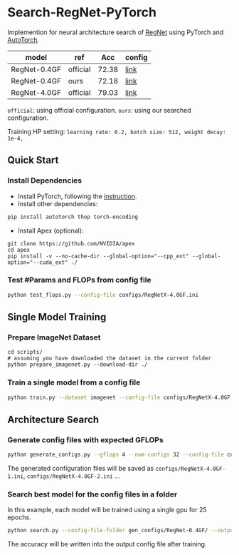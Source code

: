 # Search-RegNet-PyTorch

Implemention for neural architecture search of [RegNet](https://arxiv.org/abs/2003.13678) using PyTorch and [AutoTorch](http://autotorch.org/).

| model| ref | Acc | config |
|------|------|------|---|
| RegNet-0.4GF| official | 72.38 | [link](./configs/RegNetX-0.4GF.ini) |
| RegNet-0.4GF| ours | 72.18 | [link](./gen_configs/ResNet-0.4GF/ResNet-0.4GF-1.ini) |
| RegNet-4.0GF| official | 79.03 | [link](./configs/RegNetX-4.0GF.ini) |

`official`: using official configuration. `ours`: using our searched configuration.

Training HP setting:
``
learning rate: 0.2,
batch size: 512,
weight decay: 1e-4,
``


## Quick Start

### Install Dependencies

- Install PyTorch, following the [instruction](https://pytorch.org/get-started/locally/).
- Install other dependencies:

```bash
pip install autotorch thop torch-encoding
```

- Install Apex (optional):

```
git clone https://github.com/NVIDIA/apex
cd apex
pip install -v --no-cache-dir --global-option="--cpp_ext" --global-option="--cuda_ext" ./
```

### Test #Params and FLOPs from config file
```bash
python test_flops.py --config-file configs/RegNetX-4.0GF.ini
```

## Single Model Training

### Prepare ImageNet Dataset
```
cd scripts/
# assuming you have downloaded the dataset in the current folder
python prepare_imagenet.py --download-dir ./
```

### Train a single model from a config file
```bash
python train.py --dataset imagenet --config-file configs/RegNetX-4.0GF.ini --lr-scheduler cos --epochs 120 --checkname default --lr 0.025 --batch-size 64 --amp
```

## Architecture Search

### Generate config files with expected GFLOPs
```bash
python generate_configs.py --gflops 4 --num-configs 32 --config-file configs/RegNetX-4.0GF
```

The generated configuration files will be saved as `configs/RegNetX-4.0GF-1.ini`,
`configs/RegNetX-4.0GF-2.ini` ...

### Search best model for the config files in a folder
In this example, each model will be trained using a single gpu for 25 epochs. 

```bash
python search.py --config-file-folder gen_configs/RegNet-0.4GF/ --output-folder out_configs/ --epochs 25
```
The accuracy will be written into the output config file after training.

